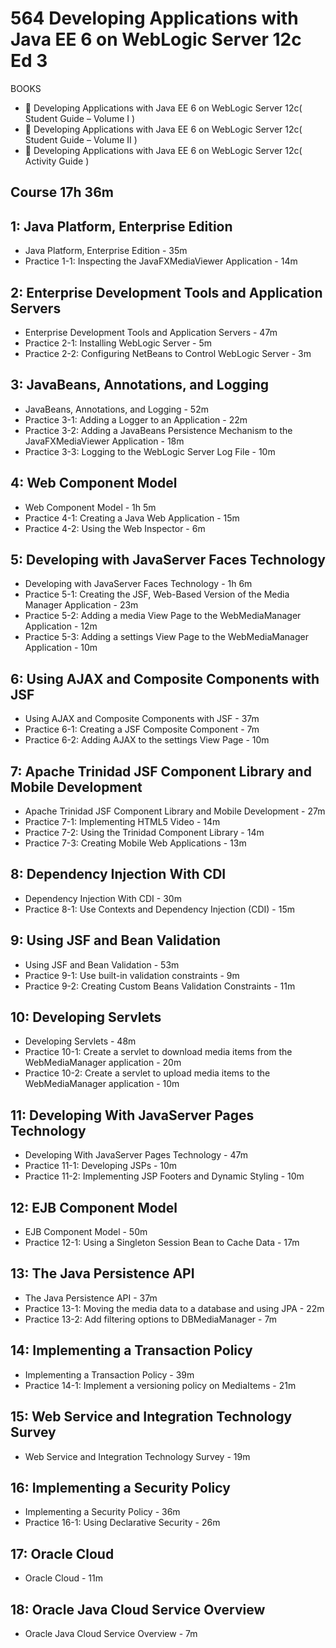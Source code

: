 # 564 Developing Applications with Java EE 6 on WebLogic Server 12c Ed 3

BOOKS

* :closed_book: Developing Applications with Java EE 6 on WebLogic Server 12c( Student Guide – Volume I )
* :closed_book: Developing Applications with Java EE 6 on WebLogic Server 12c( Student Guide – Volume II )
* :closed_book: Developing Applications with Java EE 6 on WebLogic Server 12c( Activity Guide )

## Course 17h 36m

## 1: Java Platform, Enterprise Edition

* Java Platform, Enterprise Edition - 35m
* Practice 1-1: Inspecting the JavaFXMediaViewer Application - 14m

## 2: Enterprise Development Tools and Application Servers

* Enterprise Development Tools and Application Servers - 47m
* Practice 2-1: Installing WebLogic Server - 5m
* Practice 2-2: Configuring NetBeans to Control WebLogic Server - 3m

## 3: JavaBeans, Annotations, and Logging

* JavaBeans, Annotations, and Logging - 52m
* Practice 3-1: Adding a Logger to an Application - 22m
* Practice 3-2: Adding a JavaBeans Persistence Mechanism to the JavaFXMediaViewer Application - 18m
* Practice 3-3: Logging to the WebLogic Server Log File - 10m

## 4: Web Component Model

* Web Component Model - 1h 5m
* Practice 4-1: Creating a Java Web Application - 15m
* Practice 4-2: Using the Web Inspector - 6m

## 5: Developing with JavaServer Faces Technology

* Developing with JavaServer Faces Technology - 1h 6m
* Practice 5-1: Creating the JSF, Web-Based Version of the Media Manager Application - 23m
* Practice 5-2: Adding a media View Page to the WebMediaManager Application - 12m
* Practice 5-3: Adding a settings View Page to the WebMediaManager Application - 10m

## 6: Using AJAX and Composite Components with JSF

* Using AJAX and Composite Components with JSF - 37m
* Practice 6-1: Creating a JSF Composite Component - 7m
* Practice 6-2: Adding AJAX to the settings View Page - 10m

## 7: Apache Trinidad JSF Component Library and Mobile Development

* Apache Trinidad JSF Component Library and Mobile Development - 27m
* Practice 7-1: Implementing HTML5 Video - 14m
* Practice 7-2: Using the Trinidad Component Library - 14m
* Practice 7-3: Creating Mobile Web Applications - 13m

## 8: Dependency Injection With CDI

* Dependency Injection With CDI - 30m
* Practice 8-1: Use Contexts and Dependency Injection (CDI) - 15m

## 9: Using JSF and Bean Validation

* Using JSF and Bean Validation - 53m
* Practice 9-1: Use built-in validation constraints - 9m
* Practice 9-2: Creating Custom Beans Validation Constraints - 11m

## 10: Developing Servlets

* Developing Servlets - 48m
* Practice 10-1: Create a servlet to download media items from the WebMediaManager application - 20m
* Practice 10-2: Create a servlet to upload media items to the WebMediaManager application - 10m

## 11: Developing With JavaServer Pages Technology

* Developing With JavaServer Pages Technology - 47m
* Practice 11-1: Developing JSPs - 10m
* Practice 11-2: Implementing JSP Footers and Dynamic Styling - 10m

## 12: EJB Component Model

* EJB Component Model - 50m
* Practice 12-1: Using a Singleton Session Bean to Cache Data - 17m

## 13: The Java Persistence API

* The Java Persistence API - 37m
* Practice 13-1: Moving the media data to a database and using JPA - 22m
* Practice 13-2: Add filtering options to DBMediaManager - 7m

## 14: Implementing a Transaction Policy

* Implementing a Transaction Policy - 39m
* Practice 14-1: Implement a versioning policy on MediaItems - 21m

## 15: Web Service and Integration Technology Survey

* Web Service and Integration Technology Survey - 19m

## 16: Implementing a Security Policy

* Implementing a Security Policy - 36m
* Practice 16-1: Using Declarative Security - 26m

## 17: Oracle Cloud

* Oracle Cloud - 11m

## 18: Oracle Java Cloud Service Overview

* Oracle Java Cloud Service Overview - 7m

